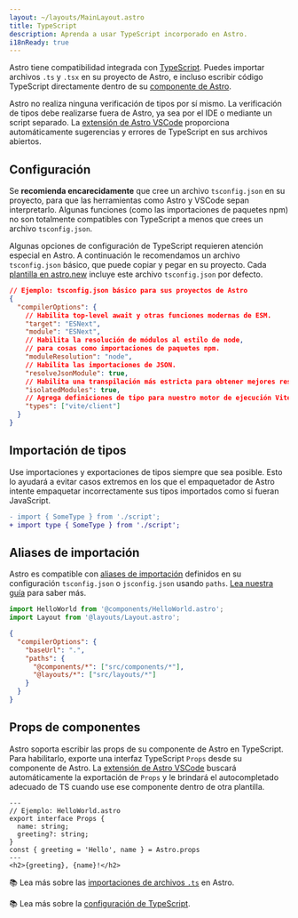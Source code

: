 ```yaml
---
layout: ~/layouts/MainLayout.astro
title: TypeScript
description: Aprenda a usar TypeScript incorporado en Astro.
i18nReady: true
---
```


Astro tiene compatibilidad integrada con [TypeScript](https://www.typescriptlang.org/). Puedes importar archivos `.ts` y `.tsx` en su proyecto de Astro, e incluso escribir código TypeScript directamente dentro de su [componente de Astro](/es/core-concepts/astro-components/#script-del-componente).

Astro no realiza ninguna verificación de tipos por sí mismo. La verificación de tipos debe realizarse fuera de Astro, ya sea por el IDE o mediante un script separado. La [extensión de Astro VSCode](/es/editor-setup/) proporciona automáticamente sugerencias y errores de TypeScript en sus archivos abiertos.

## Configuración

Se **recomienda encarecidamente** que cree un archivo `tsconfig.json` en su proyecto, para que las herramientas como Astro y VSCode sepan interpretarlo. Algunas funciones (como las importaciones de paquetes npm) no son totalmente compatibles con TypeScript a menos que crees un archivo `tsconfig.json`.

Algunas opciones de configuración de TypeScript requieren atención especial en Astro. A continuación le recomendamos un archivo `tsconfig.json` básico, que puede copiar y pegar en su proyecto. Cada [plantilla en astro.new](https://astro.new/) incluye este archivo `tsconfig.json` por defecto.

```json
// Ejemplo: tsconfig.json básico para sus proyectos de Astro
{
  "compilerOptions": {
    // Habilita top-level await y otras funciones modernas de ESM.
    "target": "ESNext",
    "module": "ESNext",
    // Habilita la resolución de módulos al estilo de node, 
    // para cosas como importaciones de paquetes npm.
    "moduleResolution": "node",
    // Habilita las importaciones de JSON.
    "resolveJsonModule": true,
    // Habilita una transpilación más estricta para obtener mejores resultados.
    "isolatedModules": true,
    // Agrega definiciones de tipo para nuestro motor de ejecución Vite.
    "types": ["vite/client"]
  }
}
```
## Importación de tipos

Use importaciones y exportaciones de tipos siempre que sea posible. Esto lo ayudará a evitar casos extremos en los que el empaquetador de Astro intente empaquetar incorrectamente sus tipos importados como si fueran JavaScript.

```diff
- import { SomeType } from './script';
+ import type { SomeType } from './script';
```

## Aliases de importación

Astro es compatible con [aliases de importación](/es/guides/aliases/) definidos en su configuración `tsconfig.json` o `jsconfig.json` usando `paths`. [Lea nuestra guía](/es/guides/aliases/) para saber más.

```ts
import HelloWorld from '@components/HelloWorld.astro';
import Layout from '@layouts/Layout.astro';
```

```json
{
  "compilerOptions": {
    "baseUrl": ".",
    "paths": {
      "@components/*": ["src/components/*"],
      "@layouts/*": ["src/layouts/*"]
    }
  }
}
```

## Props de componentes

Astro soporta escribir las props de su componente de Astro en TypeScript. Para habilitarlo, exporte una interfaz TypeScript `Props` desde su componente de Astro. La [extensión de Astro VSCode](/es/editor-setup/) buscará automáticamente la exportación de `Props` y le brindará el autocompletado adecuado de TS cuando use ese componente dentro de otra plantilla.

```astro
---
// Ejemplo: HelloWorld.astro
export interface Props {
  name: string;
  greeting?: string;
}
const { greeting = 'Hello', name } = Astro.props
---
<h2>{greeting}, {name}!</h2>
```

📚 Lea más sobre las [importaciones de archivos `.ts`](/es/guides/imports/#typescript) en Astro.

📚 Lea más sobre la [configuración de TypeScript](https://www.typescriptlang.org/tsconfig/).
